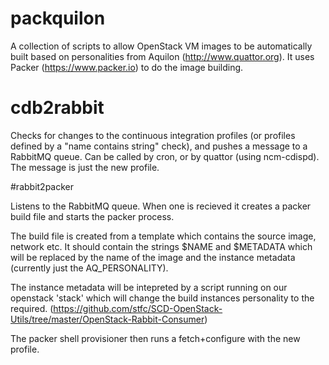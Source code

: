 # packquilon

A collection of scripts to allow OpenStack VM images to be automatically built based on personalities from Aquilon (http://www.quattor.org). It uses Packer (https://www.packer.io) to do the image building.

# cdb2rabbit

Checks for changes to the continuous integration profiles (or profiles defined by a "name contains string" check), and pushes a message to a RabbitMQ queue. Can be called by cron, or by quattor (using ncm-cdispd). The message is just the new profile.

#rabbit2packer

Listens to the RabbitMQ queue. When one is recieved it creates a packer build file and starts the packer process.

The build file is created from a template which contains the source image, network etc. It should contain the strings $NAME and $METADATA which will be replaced by the name of the image and the instance metadata (currently just the AQ\_PERSONALITY).

The instance metadata will be intepreted by a script running on our openstack 'stack' which will change the build instances personality to the required. (https://github.com/stfc/SCD-OpenStack-Utils/tree/master/OpenStack-Rabbit-Consumer)

The packer shell provisioner then runs a fetch+configure with the new profile.
